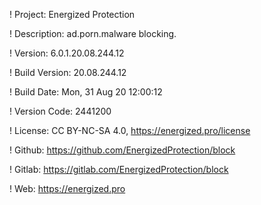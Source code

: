 ! Project: Energized Protection

! Description: ad.porn.malware blocking.

! Version: 6.0.1.20.08.244.12

! Build Version: 20.08.244.12

! Build Date: Mon, 31 Aug 20 12:00:12

! Version Code: 2441200

! License: CC BY-NC-SA 4.0, https://energized.pro/license

! Github: https://github.com/EnergizedProtection/block

! Gitlab: https://gitlab.com/EnergizedProtection/block


! Web: https://energized.pro
